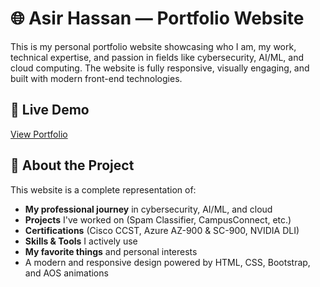 # 🌐 Asir Hassan — Portfolio Website

This is my personal portfolio website showcasing who I am, my work, technical expertise, and passion in fields like cybersecurity, AI/ML, and cloud computing. The website is fully responsive, visually engaging, and built with modern front-end technologies.

## 🚀 Live Demo
[View Portfolio](https://asirhassan.github.io/Portfolio-website/)  

## 📌 About the Project

This website is a complete representation of:
- **My professional journey** in cybersecurity, AI/ML, and cloud
- **Projects** I've worked on (Spam Classifier, CampusConnect, etc.)
- **Certifications** (Cisco CCST, Azure AZ-900 & SC-900, NVIDIA DLI)
- **Skills & Tools** I actively use
- **My favorite things** and personal interests
- A modern and responsive design powered by HTML, CSS, Bootstrap, and AOS animations
